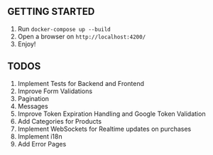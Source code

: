 ## GETTING STARTED
 1. Run `docker-compose up --build`
 2. Open a browser on `http://localhost:4200/`  
 3. Enjoy!

## TODOS
 1. Implement Tests for Backend and Frontend
 2. Improve Form Validations
 3. Pagination
 4. Messages
 5. Improve Token Expiration Handling and Google Token Validation
 6. Add Categories for Products
 7. Implement WebSockets for Realtime updates on purchases
 8. Implement i18n
 10. Add Error Pages
